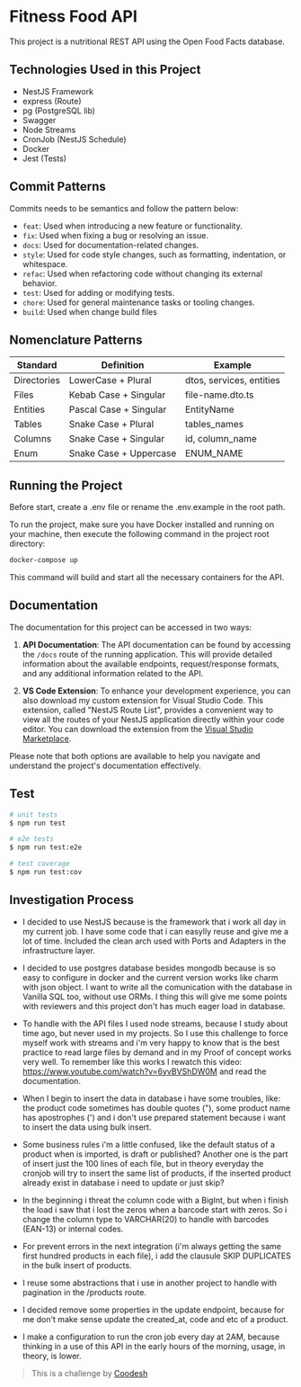 # Fitness Food API

This project is a nutritional REST API using the Open Food Facts database.

## Technologies Used in this Project

- NestJS Framework
- express (Route)
- pg (PostgreSQL lib)
- Swagger
- Node Streams
- CronJob (NestJS Schedule)
- Docker
- Jest (Tests)

## Commit Patterns

Commits needs to be semantics and follow the pattern below: 

- `feat`: Used when introducing a new feature or functionality.
- `fix`: Used when fixing a bug or resolving an issue.
- `docs`: Used for documentation-related changes.
- `style`: Used for code style changes, such as formatting, indentation, or whitespace. 
- `refac`: Used when refactoring code without changing its external behavior.
- `test`: Used for adding or modifying tests.
- `chore`: Used for general maintenance tasks or tooling changes.
- `build`: Used when change build files

## Nomenclature Patterns

| Standard   | Definition             | Example                  |
| ---------- | ---------------------- | -----------------------  |
| Directories| LowerCase + Plural     | dtos, services, entities |
| Files      | Kebab Case + Singular  | file-name.dto.ts         |
| Entities   | Pascal Case + Singular | EntityName               |
| Tables     | Snake Case + Plural    | tables_names             |
| Columns    | Snake Case + Singular  | id, column_name          |
| Enum       | Snake Case + Uppercase | ENUM_NAME                |

## Running the Project

Before start, create a .env file or rename the .env.example in the root path.

To run the project, make sure you have Docker installed and running on your machine, then execute the following command in the project root directory:

```bash
docker-compose up
```

This command will build and start all the necessary containers for the API.


## Documentation

The documentation for this project can be accessed in two ways:

1. **API Documentation**: The API documentation can be found by accessing the `/docs` route of the running application. This will provide detailed information about the available endpoints, request/response formats, and any additional information related to the API.

2. **VS Code Extension**: To enhance your development experience, you can also download my custom extension for Visual Studio Code. This extension, called "NestJS Route List", provides a convenient way to view all the routes of your NestJS application directly within your code editor. You can download the extension from the [Visual Studio Marketplace](https://marketplace.visualstudio.com/items?itemName=PedroAzevedo.nestjs-route-list&ssr=false#overview).

Please note that both options are available to help you navigate and understand the project's documentation effectively.


## Test

```bash
# unit tests
$ npm run test

# e2e tests
$ npm run test:e2e

# test coverage
$ npm run test:cov
```


## Investigation Process

- I decided to use NestJS because is the framework that i work all day in my current job. I have some code that i can easylly reuse and give me a lot of time. Included the clean arch used with Ports and Adapters in the infrastructure layer.

- I decided to use postgres database besides mongodb because is so easy to configure in docker and the current version works like charm with json object. I want to write all the comunication with the database in Vanilla SQL too, without use ORMs. I thing this will give me some points with reviewers and this project don't has much eager load in database.

- To handle with the API files I used node streams, because I study about time ago, but never used in my projects. So I use this challenge to force myself work with streams and i'm very happy to know that is the best practice to read large files by demand and in my Proof of concept works very well. To remember like this works I rewatch this video: https://www.youtube.com/watch?v=6yvBVShDW0M and read the documentation.

- When I begin to insert the data in database i have some troubles, like: the product code sometimes has double quotes ("), some product name has apostrophes (') and i don't use prepared statement because i want to insert the data using bulk insert.

- Some business rules i'm a little confused, like the default status of a product when is imported, is draft or published? Another one is the part of insert just the 100 lines of each file, but in theory everyday the cronjob will try to insert the same list of products, if the inserted product already exist in database i need to update or just skip?

- In the beginning i threat the column code with a BigInt, but when i finish the load i saw that i lost the zeros when a barcode start with zeros. So i change the column type to VARCHAR(20) to handle with barcodes (EAN-13) or internal codes.

- For prevent errors in the next integration (i'm always getting the same first hundred products in each file), i add the clausule SKIP DUPLICATES in the bulk insert of products.

- I reuse some abstractions that i use in another project to handle with pagination in the /products route.

- I decided remove some properties in the update endpoint, because for me don't make sense update the created_at, code and etc of a product.

- I make a configuration to run the cron job every day at 2AM, because thinking in a use of this API in the early hours of the morning, usage, in theory, is lower.


>  This is a challenge by [Coodesh](https://coodesh.com/)
